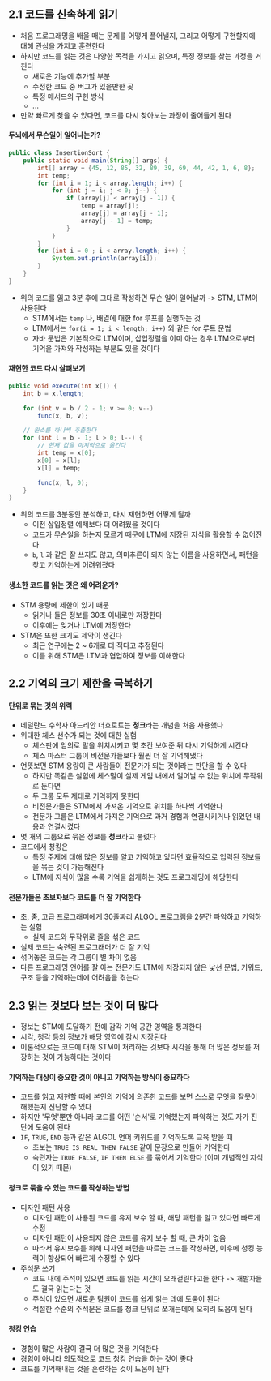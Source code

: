 ## 2.1 코드를 신속하게 읽기

-   처음 프로그래밍을 배울 때는 문제를 어떻게 풀어낼지, 그리고 어떻게 구현할지에 대해 관심을 가지고 훈련한다
-   하지만 코드를 읽는 것은 다양한 목적을 가지고 읽으며, 특정 정보를 찾는 과정을 거친다
    -   새로운 기능에 추가할 부분
    -   수정한 코드 중 버그가 있을만한 곳
    -   특정 메서드의 구현 방식
    -   ...
-   만약 빠르게 찾을 수 있다면, 코드를 다시 찾아보는 과정이 줄어들게 된다

#### 두뇌에서 무슨일이 일어나는가?

```Java
public class InsertionSort {
	public static void main(String[] args) {
		int[] array = {45, 12, 85, 32, 89, 39, 69, 44, 42, 1, 6, 8};
		int temp;
		for (int i = 1; i < array.length; i++) {
			for (int j = i; j < 0; j--) {
				if (array[j] < array[j - 1]) {
					temp = array[j];
					array[j] = array[j - 1];
					array[j - 1] = temp;
				}
			}
		}
		for (int i = 0 ; i < array.length; i++) {
			System.out.println(array[i]);
		}
	}
}
```

-   위의 코드를 읽고 3분 후에 그대로 작성하면 무슨 일이 일어날까 -> STM, LTM이 사용된다
    -   STM에서는 `temp` 나, 배열에 대한 for 루프를 실행하는 것
    -   LTM에서는 `for(i = 1; i < length; i++)` 와 같은 for 루트 문법
    -   자바 문법은 기본적으로 LTM이며, 삽입정렬을 이미 아는 경우 LTM으로부터 기억을 가져와 작성하는 부분도 있을 것이다

#### 재현한 코드 다시 살펴보기

```Java
public void execute(int x[]) {
	int b = x.length;

	for (int v = b / 2 - 1; v >= 0; v--)
		func(x, b, v);

	// 원소를 하나씩 추출한다
	for (int l = b - 1; l > 0; l--) {
		// 현재 값을 마지막으로 옮긴다
		int temp = x[0];
		x[0] = x[l];
		x[l] = temp;

		func(x, l, 0);
	}
}
```

-   위의 코드를 3분동안 분석하고, 다시 재현하면 어떻게 될까
    -   이전 삽입정렬 예제보다 더 어려웠을 것이다
    -   코드가 무슨일을 하는지 모르기 때문에 LTM에 저장된 지식을 활용할 수 없어진다
    -   `b`, `l` 과 같은 잘 쓰지도 않고, 의미추론이 되지 않는 이름을 사용하면서, 패턴을 찾고 기억하는게 어려워졌다

#### 생소한 코드를 읽는 것은 왜 어려운가?

-   STM 용량에 제한이 있기 때문
    -   읽거나 들은 정보를 30초 이내로만 저장한다
    -   이후에는 잊거나 LTM에 저장한다
-   STM은 또한 크기도 제약이 생긴다
    -   최근 연구에는 2 ~ 6개로 더 적다고 추정된다
    -   이를 위해 STM은 LTM과 협업하여 정보를 이해한다

## 2.2 기억의 크기 제한을 극복하기

#### 단위로 묶는 것의 위력

-   네덜란드 수학자 아드리안 더흐로트는 **청크**라는 개념을 처음 사용했다
-   위대한 체스 선수가 되는 것에 대한 실험
    -   체스판에 임의로 말을 위치시키고 몇 초간 보여준 뒤 다시 기억하게 시킨다
    -   체스 마스터 그룹이 비전문가들보다 훨씬 더 잘 기억해냈다
-   언뜻보면 STM 용량이 큰 사람들이 전문가가 되는 것이라는 판단을 할 수 있다
    -   하지만 똑같은 실험에 체스말이 실제 게임 내에서 일어날 수 없는 위치에 무작위로 둔다면
    -   두 그룹 모두 제대로 기억하지 못한다
    -   비전문가들은 STM에서 가져온 기억으로 위치를 하나씩 기억한다
    -   전문가 그룹은 LTM에서 가져온 기억으로 과거 경험과 연결시키거나 읽었던 내용과 연결시켰다
-   몇 개의 그룹으로 묶은 정보를 **청크**라고 불렀다
-   코드에서 청킹은
    -   특정 주제에 대해 많은 정보를 알고 기억하고 있다면 효율적으로 입력된 정보들을 묶는 것이 가능해진다
    -   LTM에 지식이 많을 수록 기억을 쉽게하는 것도 프로그래밍에 해당한다

#### 전문가들은 초보자보다 코드를 더 잘 기억한다

-   초, 중, 고급 프로그래머에게 30줄짜리 ALGOL 프로그램을 2분간 파악하고 기억하는 실험
    -   실제 코드와 무작위로 줄을 섞은 코드
-   실제 코드는 숙련된 프로그래머가 더 잘 기억
-   섞어놓은 코드는 각 그룹이 별 차이 없음
-   다른 프로그래밍 언어를 잘 아는 전문가도 LTM에 저장되지 않은 낯선 문법, 키워드, 구조 등을 기억하는데에 어려움을 겪는다

## 2.3 읽는 것보다 보는 것이 더 많다

-   정보는 STM에 도달하기 전에 감각 기억 공간 영역을 통과한다
-   시각, 청각 등의 정보가 해당 영역에 잠시 저장된다
-   이론적으로는 코드에 대해 STM이 처리하는 것보다 시각을 통해 더 많은 정보를 저장하는 것이 가능하다는 것이다

#### 기억하는 대상이 중요한 것이 아니고 기억하는 방식이 중요하다

-   코드를 읽고 재현할 때에 본인의 기억에 의존한 코드를 보면 스스로 무엇을 잘못이해했는지 진단할 수 있다
-   하지만 '무엇'뿐만 아니라 코드를 어떤 '순서'로 기억했는지 파악하는 것도 자가 진단에 도움이 된다
-   `IF`, `TRUE`, `END` 등과 같은 ALGOL 언어 키워드를 기억하도록 교육 받을 때
    -   초보는 `TRUE IS REAL THEN FALSE` 같이 문장으로 만들어 기억한다
    -   숙련자는 `TRUE FALSE`, `IF THEN ELSE` 를 묶어서 기억한다 (이미 개념적인 지식이 있기 때문)

#### 청크로 묶을 수 있는 코드를 작성하는 방법

-   디자인 패턴 사용
    -   디자인 패턴이 사용된 코드를 유지 보수 할 때, 해당 패턴을 알고 있다면 빠르게 수정
    -   디자인 패턴이 사용되지 않은 코드를 유지 보수 할 때, 큰 차이 없음
    -   따라서 유지보수를 위해 디자인 패턴을 따르는 코드를 작성하면, 이후에 청킹 능력이 향상되어 빠르게 수정할 수 있다
-   주석문 쓰기
    -   코드 내에 주석이 있으면 코드를 읽는 시간이 오래걸린다고들 한다 -> 개발자들도 결국 읽는다는 것
    -   주석이 있으면 새로운 팀원이 코드를 쉽게 읽는 데에 도움이 된다
    -   적절한 수준의 주석문은 코드를 청크 단위로 쪼개는데에 오히려 도움이 된다

#### 청킹 연습

-   경험이 많은 사람이 결국 더 많은 것을 기억한다
-   경험이 아니라 의도적으로 코드 청킹 연습을 하는 것이 좋다
-   코드를 기억해내는 것을 훈련하는 것이 도움이 된다
